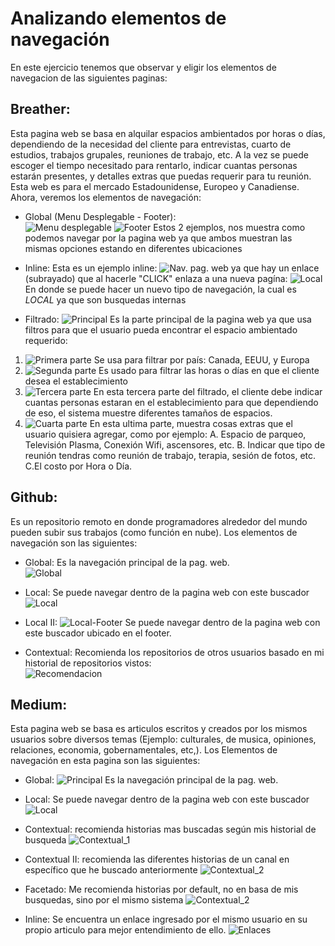 # Analizando elementos de navegación  

En este ejercicio tenemos que observar y eligir los elementos de navegacion de las siguientes paginas:  

 ## Breather:   

 Esta pagina web se basa en alquilar espacios ambientados por horas o días, dependiendo de la necesidad del cliente para entrevistas, cuarto de estudios, trabajos grupales, reuniones de trabajo, etc. A la vez se puede escoger el tiempo necesitado para rentarlo, indicar cuantas personas estarán presentes, y detalles extras que puedas requerir para tu reunión. Esta web es para el mercado Estadounidense, Europeo y Canadiense.
Ahora, veremos los elementos de navegación:  

- Global (Menu Desplegable - Footer):  
![Menu desplegable](assets/breather/globalmd.png)
![Footer](assets/breather/global.png)
Estos 2 ejemplos, nos muestra como podemos navegar por la pagina web ya que ambos muestran las mismas opciones estando en diferentes ubicaciones

- Inline:
Esta es un ejemplo inline:
![Nav. pag. web](assets/breather/inline.png)
 ya que hay un  enlace (subrayado) que al hacerle "CLICK" enlaza a una nueva pagína:
 ![Local](assets/breather/local.png)
 En donde se puede hacer un nuevo tipo de navegación, la cual es _LOCAL_ ya que son busquedas internas

 - Filtrado:
 ![Principal](assets/breather/filtrados.png)
 Es la parte principal de la pagina web ya que usa filtros para que el usuario pueda encontrar el espacio ambientado requerido:
 1. ![Primera parte](assets/breather/filtrado_2.1.png) Se usa para filtrar por país: Canada, EEUU, y Europa
 2. ![Segunda parte](assets/breather/filtrado_2.2.png) Es usado para filtrar las horas o días en que el cliente desea el establecimiento
 3. ![Tercera parte](assets/breather/filtrado_2.3.png)
 En esta tercera parte del filtrado, el cliente debe indicar cuantas personas estaran en el establecimiento para que dependiendo de eso, el sistema muestre diferentes tamaños de espacios.
 4. ![Cuarta parte](assets/breather/filtrado_2.4.png) En esta ultima parte, muestra cosas extras que el usuario quisiera agregar, como por ejemplo:
  A. Espacio de parqueo, Televisión Plasma, Conexión Wifi, ascensores, etc.
  B. Indicar que tipo de reunión tendras como reunión de trabajo, terapia, sesión de fotos, etc.
  C.El costo por Hora o Día.

## Github:  

Es un repositorio remoto en donde programadores alrededor del mundo pueden subir sus trabajos (como función en nube). Los elementos de navegación son las siguientes:  

- Global:
Es la navegación principal de la pag. web.  
![Global](assets/github/global.png)

- Local:
Se puede navegar dentro de la pagina web con este buscador
![Local](assets/github/Local.png)
- Local II: ![Local-Footer](assets/github/local-2.png)
Se puede navegar dentro de la pagina web con este buscador ubicado en el footer.

- Contextual:
Recomienda los repositorios de otros usuarios basado en mi historial de repositorios vistos:  
![Recomendacion](assets/github/contextual.png)  

## Medium:  

Esta pagina web se basa es articulos escritos y creados por los mismos usuarios sobre diversos temas (Ejemplo: culturales, de musica, opiniones, relaciones, economia, gobernamentales, etc,). Los Elementos de navegación en esta pagina son las siguientes:

- Global: ![Principal](assets/medium/global.png)
Es la navegación principal de la pag. web.

- Local: Se puede navegar dentro de la pagina web con este buscador
![Local](assets/medium/local.png)

- Contextual: recomienda historias mas buscadas según mis historial de busqueda
![Contextual_1](assets/medium/Contextual.png)
- Contextual II: recomienda las diferentes historias de un canal en específico que he buscado anteriormente
![Contextual_2](assets/medium/Contextual_2.png)

- Facetado: Me recomienda historias por default, no en basa de mis busquedas, sino por el mismo sistema
![Contextual_2](assets/medium/Facetado.png)

- Inline: Se encuentra un enlace ingresado por el mismo usuario en su propio articulo para mejor entendimiento de ello.
![Enlaces](assets/medium/Facetado.png)
